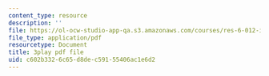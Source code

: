 ```yaml
---
content_type: resource
description: ''
file: https://ol-ocw-studio-app-qa.s3.amazonaws.com/courses/res-6-012-introduction-to-probability-spring-2018/c602b3326c65d8dec59155406ac1e6d2_T_Q3M_HV94w.pdf
file_type: application/pdf
resourcetype: Document
title: 3play pdf file
uid: c602b332-6c65-d8de-c591-55406ac1e6d2
---
```

